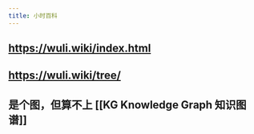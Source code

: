 ```yaml
---
title: 小时百科
---
```


## https://wuli.wiki/index.html
## https://wuli.wiki/tree/
## 是个图，但算不上 [[KG Knowledge Graph 知识图谱]]
